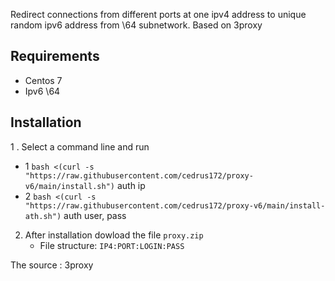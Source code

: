 Redirect connections from different ports at one ipv4 address to unique random ipv6 address from \64 subnetwork. Based on 3proxy

## Requirements

- Centos 7
- Ipv6 \64

## Installation
1 . Select a command line and run
 - 1 `bash <(curl -s "https://raw.githubusercontent.com/cedrus172/proxy-v6/main/install.sh")` auth ip
 - 2 `bash <(curl -s "https://raw.githubusercontent.com/cedrus172/proxy-v6/main/install-ath.sh")` auth user, pass

2. After installation dowload the file `proxy.zip`
   - File structure: `IP4:PORT:LOGIN:PASS`

The source : 3proxy
